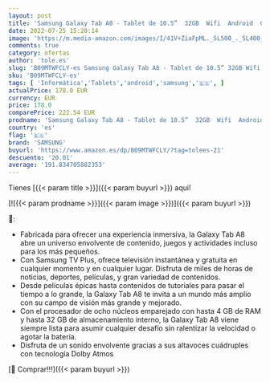 ```yaml
---
layout: post
title: 'Samsung Galaxy Tab A8 - Tablet de 10.5”  32GB  Wifi  Android  Color Gray  Versión Española '
date: 2022-07-25 15:20:14
image: 'https://m.media-amazon.com/images/I/41V+ZiaFpML._SL500_._SL400_.jpg'
comments: true
category: ofertas
author: 'tole.es'
slug: 'B09MTWFCLY-es Samsung Galaxy Tab A8 - Tablet de 10.5” 32GB Wifi Android...'
sku: 'B09MTWFCLY-es'
tags: [ 'Informática','Tablets','android','samsung','🇪🇸', ]
actualPrice: 178.0 EUR
currency: EUR
price: 178.0
comparePrice: 222.54 EUR
prodname: 'Samsung Galaxy Tab A8 - Tablet de 10.5”  32GB  Wifi  Android  Color Gray  Versión Española '
country: 'es'
flag: '🇪🇸'
brand: 'SAMSUNG'
buyurl: 'https://www.amazon.es/dp/B09MTWFCLY/?tag=tolees-21'
descuento: '20.01'
average: '191.834705882353'
---
```


Tienes [{{< param title >}}]({{< param buyurl >}}) aqui!

[![{{< param prodname >}}]({{< param image >}})]({{< param buyurl >}})

🔎:

- Fabricada para ofrecer una experiencia inmersiva, la Galaxy Tab A8 abre un universo envolvente de contenido, juegos y actividades incluso para los más pequeños.
- Con Samsung TV Plus, ofrece televisión instantánea y gratuita en cualquier momento y en cualquier lugar. Disfruta de miles de horas de noticias, deportes, películas, y gran variedad de contenidos.
- Desde películas épicas hasta contenidos de tutoriales para pasar el tiempo a lo grande, la Galaxy Tab A8 te invita a un mundo más amplio con su campo de visión más grande y mejorado.
- Con el procesador de ocho núcleos emparejado con hasta 4 GB de RAM y hasta 32 GB de almacenamiento interno, la Galaxy Tab A8 viene siempre lista para asumir cualquier desafío sin ralentizar la velocidad o agotar la batería.
- Disfruta de un sonido envolvente gracias a sus altavoces cuádruples con tecnología Dolby Atmos

[🛒 Comprar!!!]({{< param buyurl >}})
